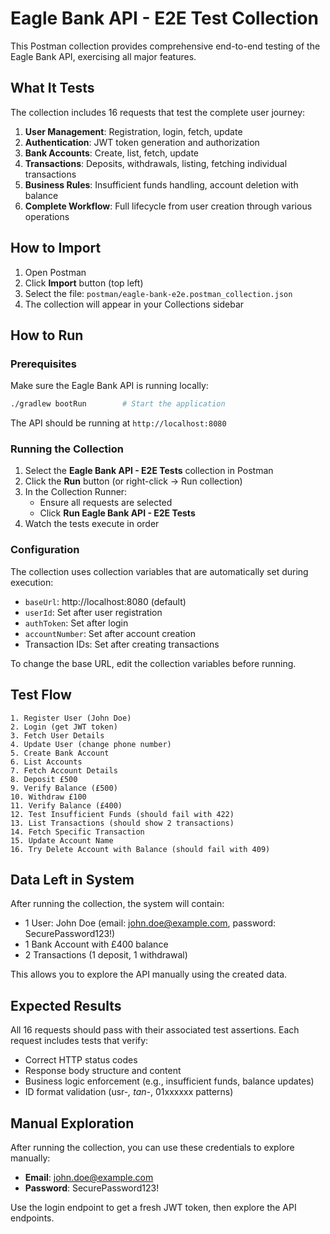# Eagle Bank API - E2E Test Collection

This Postman collection provides comprehensive end-to-end testing of the Eagle Bank API, exercising all major features.

## What It Tests

The collection includes 16 requests that test the complete user journey:

1. **User Management**: Registration, login, fetch, update
2. **Authentication**: JWT token generation and authorization
3. **Bank Accounts**: Create, list, fetch, update
4. **Transactions**: Deposits, withdrawals, listing, fetching individual transactions
5. **Business Rules**: Insufficient funds handling, account deletion with balance
6. **Complete Workflow**: Full lifecycle from user creation through various operations

## How to Import

1. Open Postman
2. Click **Import** button (top left)
3. Select the file: `postman/eagle-bank-e2e.postman_collection.json`
4. The collection will appear in your Collections sidebar

## How to Run

### Prerequisites

Make sure the Eagle Bank API is running locally:

```bash
./gradlew bootRun        # Start the application
```

The API should be running at `http://localhost:8080`

### Running the Collection

1. Select the **Eagle Bank API - E2E Tests** collection in Postman
2. Click the **Run** button (or right-click → Run collection)
3. In the Collection Runner:
    - Ensure all requests are selected
    - Click **Run Eagle Bank API - E2E Tests**
4. Watch the tests execute in order

### Configuration

The collection uses collection variables that are automatically set during execution:

- `baseUrl`: http://localhost:8080 (default)
- `userId`: Set after user registration
- `authToken`: Set after login
- `accountNumber`: Set after account creation
- Transaction IDs: Set after creating transactions

To change the base URL, edit the collection variables before running.

## Test Flow

```
1. Register User (John Doe)
2. Login (get JWT token)
3. Fetch User Details
4. Update User (change phone number)
5. Create Bank Account
6. List Accounts
7. Fetch Account Details
8. Deposit £500
9. Verify Balance (£500)
10. Withdraw £100
11. Verify Balance (£400)
12. Test Insufficient Funds (should fail with 422)
13. List Transactions (should show 2 transactions)
14. Fetch Specific Transaction
15. Update Account Name
16. Try Delete Account with Balance (should fail with 409)
```

## Data Left in System

After running the collection, the system will contain:

- 1 User: John Doe (email: john.doe@example.com, password: SecurePassword123!)
- 1 Bank Account with £400 balance
- 2 Transactions (1 deposit, 1 withdrawal)

This allows you to explore the API manually using the created data.

## Expected Results

All 16 requests should pass with their associated test assertions. Each request includes tests that verify:

- Correct HTTP status codes
- Response body structure and content
- Business logic enforcement (e.g., insufficient funds, balance updates)
- ID format validation (usr-*, tan-*, 01xxxxxx patterns)

## Manual Exploration

After running the collection, you can use these credentials to explore manually:

- **Email**: john.doe@example.com
- **Password**: SecurePassword123!

Use the login endpoint to get a fresh JWT token, then explore the API endpoints.